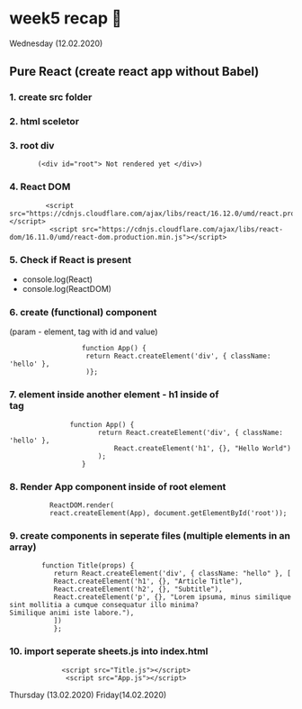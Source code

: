 #  week5 recap 🧠

Wednesday (12.02.2020)



## Pure React (create react app without Babel)

### 1. create src folder
### 2. html sceletor
### 3. root div
        
           (<div id="root"> Not rendered yet </div>)
          
### 4. React DOM
             
             <script src="https://cdnjs.cloudflare.com/ajax/libs/react/16.12.0/umd/react.production.min.js"></script>
              <script src="https://cdnjs.cloudflare.com/ajax/libs/react-dom/16.11.0/umd/react-dom.production.min.js"></script>

  
### 5. Check if React is present 
- console.log(React) 
- console.log(ReactDOM)


### 6. create (functional) component 
(param - element, tag with id and value)
                            
                      function App() {
                       return React.createElement('div', { className: 'hello' },
                       )};
                       
                       
### 7. element inside another element - h1 inside of <div> tag 

                   function App() {
                          return React.createElement('div', { className: 'hello' },
                              React.createElement('h1', {}, "Hello World")
                          );
                      }


### 8. Render App component inside of root element    
              
              ReactDOM.render(
              react.createElement(App), document.getElementById('root'));

### 9. create components in seperate files (multiple elements in an array)

            function Title(props) {
               return React.createElement('div', { className: "hello" }, [
               React.createElement('h1', {}, "Article Title"),
               React.createElement('h2', {}, "Subtitle"),
               React.createElement('p', {}, "Lorem ipsuma, minus similique sint mollitia a cumque consequatur illo minima?                    Similique animi iste labore."),
               ])
               };

### 10. import seperate sheets.js into index.html 
                
                 <script src="Title.js"></script>
                  <script src="App.js"></script>
                  
                              




Thursday (13.02.2020)
Friday(14.02.2020)
